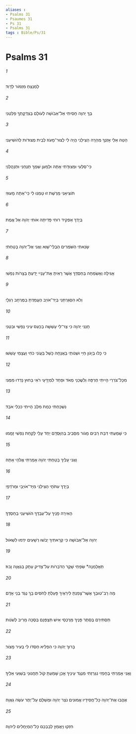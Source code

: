 ```yaml
---
aliases : 
- Psalms 31
- Psaumes 31
- Ps 31
- Psalms 31
tags : Bible/Ps/31
---
```


# Psalms 31

###### 1
לַמְנַצֵּחַ מִזְמֹור לְדָוִד׃
###### 2
בְּךָ יְהוָה חָסִיתִי אַל־אֵבֹושָׁה לְעֹולָם בְּצִדְקָתְךָ פַלְּטֵנִי׃
###### 3
הַטֵּה אֵלַי אָזְנְךָ מְהֵרָה הַצִּילֵנִי הֱיֵה לִי לְצוּר־מָעֹוז לְבֵית מְצוּדֹות לְהֹושִׁיעֵנִי׃
###### 4
כִּי־סַלְעִי וּמְצוּדָתִי אָתָּה וּלְמַעַן שִׁמְךָ תַּנְחֵנִי וּתְנַהֲלֵנִי׃
###### 5
תֹּוצִיאֵנִי מֵרֶשֶׁת זוּ טָמְנוּ לִי כִּי־אַתָּה מָעוּזִּי׃
###### 6
בְּיָדְךָ אַפְקִיד רוּחִי פָּדִיתָה אֹותִי יְהוָה אֵל אֱמֶת׃
###### 7
שָׂנֵאתִי הַשֹּׁמְרִים הַבְלֵי־שָׁוְא וַאֲנִי אֶל־יְהוָה בָּטָחְתִּי׃
###### 8
אָגִילָה וְאֶשְׂמְחָה בְּחַסְדֶּךָ אֲשֶׁר רָאִיתָ אֶת־עָנְיִי יָדַעְתָּ בְּצָרֹות נַפְשִׁי׃
###### 9
וְלֹא הִסְגַּרְתַּנִי בְּיַד־אֹויֵב הֶעֱמַדְתָּ בַמֶּרְחָב רַגְלָי׃
###### 10
חָנֵּנִי יְהוָה כִּי צַר־לִי עָשְׁשָׁה בְכַעַס עֵינִי נַפְשִׁי וּבִטְנִי׃
###### 11
כִּי כָלוּ בְיָגֹון חַיַּי וּשְׁנֹותַי בַּאֲנָחָה כָּשַׁל בַּעֲוֹנִי כֹחִי וַעֲצָמַי עָשֵׁשׁוּ׃
###### 12
מִכָּל־צֹרְרַי הָיִיתִי חֶרְפָּה וְלִשֲׁכֵנַי מְאֹד וּפַחַד לִמְיֻדָּעָי רֹאַי בַּחוּץ נָדְדוּ מִמֶּנִּי׃
###### 13
נִשְׁכַּחְתִּי כְּמֵת מִלֵּב הָיִיתִי כִּכְלִי אֹבֵד׃
###### 14
כִּי שָׁמַעְתִּי דִּבַּת רַבִּים מָגֹור מִסָּבִיב בְּהִוָּסְדָם יַחַד עָלַי לָקַחַת נַפְשִׁי זָמָמוּ׃
###### 15
וַאֲנִי עָלֶיךָ בָטַחְתִּי יְהוָה אָמַרְתִּי אֱלֹהַי אָתָּה׃
###### 16
בְּיָדְךָ עִתֹּתָי הַצִּילֵנִי מִיַּד־אֹויְבַי וּמֵרֹדְפָי׃
###### 17
הָאִירָה פָנֶיךָ עַל־עַבְדֶּךָ הֹושִׁיעֵנִי בְחַסְדֶּךָ׃
###### 18
יְהוָה אַל־אֵבֹושָׁה כִּי קְרָאתִיךָ יֵבֹשׁוּ רְשָׁעִים יִדְּמוּ לִשְׁאֹול׃
###### 19
תֵּאָלַמְנָה* שִׂפְתֵי שָׁקֶר הַדֹּבְרֹות עַל־צַדִּיק עָתָק בְּגַאֲוָה וָבוּז׃
###### 20
מָה רַב־טוּבְךָ אֲשֶׁר־צָפַנְתָּ לִּירֵאֶיךָ פָּעַלְתָּ לַחֹסִים בָּךְ נֶגֶד בְּנֵי אָדָם׃
###### 21
תַּסְתִּירֵם בְּסֵתֶר פָּנֶיךָ מֵרֻכְסֵי אִישׁ תִּצְפְּנֵם בְּסֻכָּה מֵרִיב לְשֹׁנֹות׃
###### 22
בָּרוּךְ יְהוָה כִּי הִפְלִיא חַסְדֹּו לִי בְּעִיר מָצֹור׃
###### 23
וַאֲנִי אָמַרְתִּי בְחָפְזִי נִגְרַזְתִּי מִנֶּגֶד עֵינֶיךָ אָכֵן שָׁמַעְתָּ קֹול תַּחֲנוּנַי בְּשַׁוְּעִי אֵלֶיךָ׃
###### 24
אֶהֱבוּ אֶת־יְהוָה כָּל־חֲסִידָיו אֱמוּנִים נֹצֵר יְהוָה וּמְשַׁלֵּם עַל־יֶתֶר עֹשֵׂה גַאֲוָה׃
###### 25
חִזְקוּ וְיַאֲמֵץ לְבַבְכֶם כָּל־הַמְיַחֲלִים לַיהוָה׃
